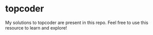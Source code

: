 # topcoder

My solutions to topcoder are present in this repo. Feel free to use this resource to learn and explore!
